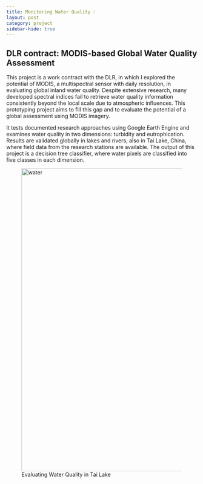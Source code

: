 ```yaml
---
title: Monitoring Water Quality 💧
layout: post
category: project
sidebar-hide: true
---
```


## DLR contract: MODIS-based Global Water Quality Assessment

This project is a work contract with the DLR, in which I explored the potential of MODIS,  a multispectral sensor with daily resolution, in evaluating global inland water quality. Despite extensive research, many developed spectral indices fail to retrieve water quality information consistently beyond the local scale due to atmospheric influences. This prototyping project aims to fill this gap and to evaluate the potential of a global assessment using MODIS imagery. 

It tests documented research approaches using Google Earth Engine and examines water quality in two dimensions: turbidity and eutrophication. Results are validated globally in lakes and rivers, also in Tai Lake, China, where field data from the research stations are available. The output of this project is a decision tree classifier, where water pixels are classified into five classes in each dimension.

<figure>
	<img src="{{ 'assets/images/water-quality.jpg' | relative_url }}" alt="water"  width="800" />
	<figcaption>Evaluating Water Quality in Tai Lake</figcaption>
</figure>